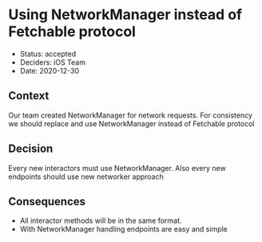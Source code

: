 # Using NetworkManager instead of Fetchable protocol

* Status: accepted
* Deciders: iOS Team
* Date: 2020-12-30

## Context

Our team created NetworkManager for network requests. For consistency we should replace and use NetworkManager instead of Fetchable protocol

## Decision

Every new interactors must use NetworkManager. Also every new endpoints should use new networker approach

## Consequences

* All interactor methods will be in the same format.
* With NetworkManager handling endpoints are easy and simple
